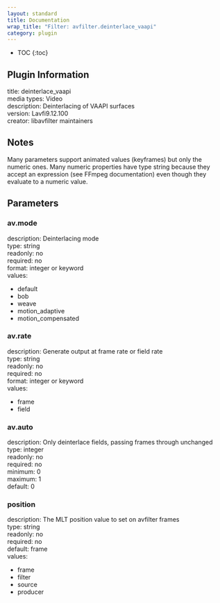 ```yaml
---
layout: standard
title: Documentation
wrap_title: "Filter: avfilter.deinterlace_vaapi"
category: plugin
---
```

* TOC
{:toc}

## Plugin Information

title: deinterlace_vaapi  
media types:
Video  
description: Deinterlacing of VAAPI surfaces  
version: Lavfi9.12.100  
creator: libavfilter maintainers  

## Notes

Many parameters support animated values (keyframes) but only the numeric ones. Many numeric properties have type string because they accept an expression (see FFmpeg documentation) even though they evaluate to a numeric value.

## Parameters

### av.mode

  
description:
Deinterlacing mode  
type: string  
readonly: no  
required: no  
format: integer or keyword  
values:  

* default
* bob
* weave
* motion_adaptive
* motion_compensated

### av.rate

  
description:
Generate output at frame rate or field rate  
type: string  
readonly: no  
required: no  
format: integer or keyword  
values:  

* frame
* field

### av.auto

  
description:
Only deinterlace fields, passing frames through unchanged  
type: integer  
readonly: no  
required: no  
minimum: 0  
maximum: 1  
default: 0  

### position

  
description:
The MLT position value to set on avfilter frames  
type: string  
readonly: no  
required: no  
default: frame  
values:  

* frame
* filter
* source
* producer

